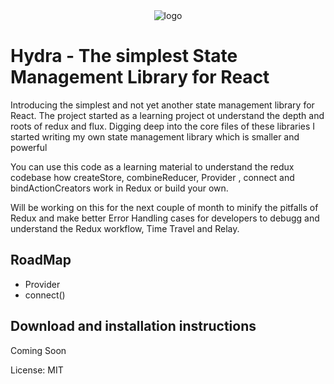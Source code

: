<div align="center">
    <img src="https://github.com/Rajdeepc/razor/blob/master/github/hydralogo.png?raw=true" alt="logo">
</div>

# Hydra - The simplest State Management Library for React

Introducing the simplest and not yet another state management library for React.
The project started as a learning project ot understand the depth and roots of redux and flux. Digging deep into the core files of these libraries I started writing my own state management library which is smaller and powerful

You can use this code as a learning material to understand the redux codebase how createStore, combineReducer, Provider , connect and bindActionCreators work in Redux or build your own.

Will be working on this for the next couple of month to minify the pitfalls of Redux and make better Error Handling cases for developers to debugg and understand the Redux workflow, Time Travel and Relay.

## RoadMap
 * Provider
 * connect()

## Download and installation instructions 
Coming Soon

License: MIT